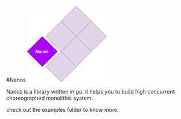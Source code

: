 #Nanos  ![](./screenshots/nanos.jpg)  

Nanos is a library written in go. it helps you to build high concurrent choreographed monolithic system.



check out the examples folder to know more.

